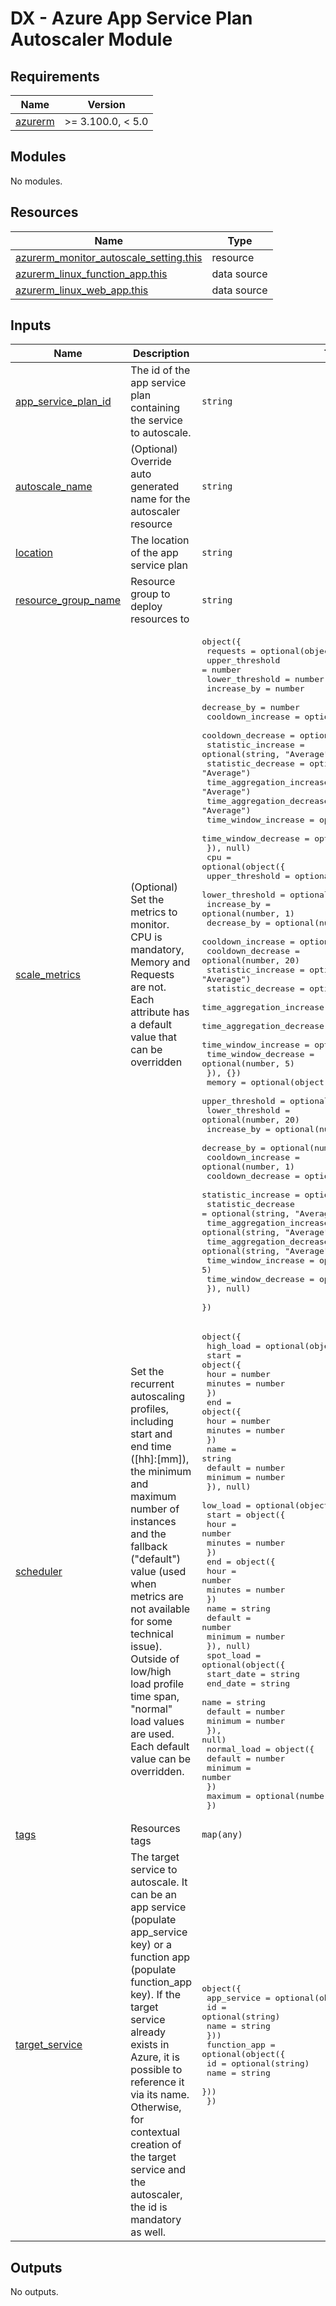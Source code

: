 # DX - Azure App Service Plan Autoscaler Module

<!-- markdownlint-disable -->
<!-- BEGIN_TF_DOCS -->
## Requirements

| Name | Version |
|------|---------|
| <a name="requirement_azurerm"></a> [azurerm](#requirement\_azurerm) | >= 3.100.0, < 5.0 |

## Modules

No modules.

## Resources

| Name | Type |
|------|------|
| [azurerm_monitor_autoscale_setting.this](https://registry.terraform.io/providers/hashicorp/azurerm/latest/docs/resources/monitor_autoscale_setting) | resource |
| [azurerm_linux_function_app.this](https://registry.terraform.io/providers/hashicorp/azurerm/latest/docs/data-sources/linux_function_app) | data source |
| [azurerm_linux_web_app.this](https://registry.terraform.io/providers/hashicorp/azurerm/latest/docs/data-sources/linux_web_app) | data source |

## Inputs

| Name | Description | Type | Default | Required |
|------|-------------|------|---------|:--------:|
| <a name="input_app_service_plan_id"></a> [app\_service\_plan\_id](#input\_app\_service\_plan\_id) | The id of the app service plan containing the service to autoscale. | `string` | n/a | yes |
| <a name="input_autoscale_name"></a> [autoscale\_name](#input\_autoscale\_name) | (Optional) Override auto generated name for the autoscaler resource | `string` | `null` | no |
| <a name="input_location"></a> [location](#input\_location) | The location of the app service plan | `string` | n/a | yes |
| <a name="input_resource_group_name"></a> [resource\_group\_name](#input\_resource\_group\_name) | Resource group to deploy resources to | `string` | n/a | yes |
| <a name="input_scale_metrics"></a> [scale\_metrics](#input\_scale\_metrics) | (Optional) Set the metrics to monitor. CPU is mandatory, Memory and Requests are not. Each attribute has a default value that can be overridden | <pre>object({<br/>    requests = optional(object({<br/>      upper_threshold           = number<br/>      lower_threshold           = number<br/>      increase_by               = number<br/>      decrease_by               = number<br/>      cooldown_increase         = optional(number, 1)<br/>      cooldown_decrease         = optional(number, 10)<br/>      statistic_increase        = optional(string, "Average")<br/>      statistic_decrease        = optional(string, "Average")<br/>      time_aggregation_increase = optional(string, "Average")<br/>      time_aggregation_decrease = optional(string, "Average")<br/>      time_window_increase      = optional(number, 1)<br/>      time_window_decrease      = optional(number, 1)<br/>    }), null)<br/>    cpu = optional(object({<br/>      upper_threshold           = optional(number, 80)<br/>      lower_threshold           = optional(number, 20)<br/>      increase_by               = optional(number, 1)<br/>      decrease_by               = optional(number, 1)<br/>      cooldown_increase         = optional(number, 1)<br/>      cooldown_decrease         = optional(number, 20)<br/>      statistic_increase        = optional(string, "Average")<br/>      statistic_decrease        = optional(string, "Average")<br/>      time_aggregation_increase = optional(string, "Average")<br/>      time_aggregation_decrease = optional(string, "Average")<br/>      time_window_increase      = optional(number, 5)<br/>      time_window_decrease      = optional(number, 5)<br/>    }), {})<br/>    memory = optional(object({<br/>      upper_threshold           = optional(number, 70)<br/>      lower_threshold           = optional(number, 20)<br/>      increase_by               = optional(number, 1)<br/>      decrease_by               = optional(number, 1)<br/>      cooldown_increase         = optional(number, 1)<br/>      cooldown_decrease         = optional(number, 5)<br/>      statistic_increase        = optional(string, "Average")<br/>      statistic_decrease        = optional(string, "Average")<br/>      time_aggregation_increase = optional(string, "Average")<br/>      time_aggregation_decrease = optional(string, "Average")<br/>      time_window_increase      = optional(number, 5)<br/>      time_window_decrease      = optional(number, 5)<br/>    }), null)<br/>  })</pre> | <pre>{<br/>  "cpu": {<br/>    "cooldown_decrease": 20,<br/>    "cooldown_increase": 1,<br/>    "decrease_by": 1,<br/>    "increase_by": 1,<br/>    "lower_threshold": 20,<br/>    "statistic_decrease": "Average",<br/>    "statistic_increase": "Average",<br/>    "time_aggregation_decrease": "Average",<br/>    "time_aggregation_increase": "Average",<br/>    "time_window_decrease": 5,<br/>    "time_window_increase": 5,<br/>    "upper_threshold": 80<br/>  },<br/>  "memory": null,<br/>  "requests": null<br/>}</pre> | no |
| <a name="input_scheduler"></a> [scheduler](#input\_scheduler) | Set the recurrent autoscaling profiles, including start and end time ([hh]:[mm]), the minimum and maximum number of instances and the fallback ("default") value (used when metrics are not available for some technical issue). Outside of low/high load profile time span, "normal" load values are used. Each default value can be overridden. | <pre>object({<br/>    high_load = optional(object({<br/>      start = object({<br/>        hour    = number<br/>        minutes = number<br/>      })<br/>      end = object({<br/>        hour    = number<br/>        minutes = number<br/>      })<br/>      name    = string<br/>      default = number<br/>      minimum = number<br/>    }), null)<br/>    low_load = optional(object({<br/>      start = object({<br/>        hour    = number<br/>        minutes = number<br/>      })<br/>      end = object({<br/>        hour    = number<br/>        minutes = number<br/>      })<br/>      name    = string<br/>      default = number<br/>      minimum = number<br/>    }), null)<br/>    spot_load = optional(object({<br/>      start_date = string<br/>      end_date   = string<br/>      name       = string<br/>      default    = number<br/>      minimum    = number<br/>    }), null)<br/>    normal_load = object({<br/>      default = number<br/>      minimum = number<br/>    })<br/>    maximum = optional(number, 30)<br/>  })</pre> | <pre>{<br/>  "high_load": {<br/>    "default": 12,<br/>    "end": {<br/>      "hour": 22,<br/>      "minutes": 59<br/>    },<br/>    "minimum": 4,<br/>    "name": "high_load_profile",<br/>    "start": {<br/>      "hour": 19,<br/>      "minutes": 30<br/>    }<br/>  },<br/>  "low_load": {<br/>    "default": 10,<br/>    "end": {<br/>      "hour": 5,<br/>      "minutes": 0<br/>    },<br/>    "minimum": 2,<br/>    "name": "low_load_profile",<br/>    "start": {<br/>      "hour": 23,<br/>      "minutes": 0<br/>    }<br/>  },<br/>  "maximum": 30,<br/>  "normal_load": {<br/>    "default": 11,<br/>    "minimum": 3<br/>  }<br/>}</pre> | no |
| <a name="input_tags"></a> [tags](#input\_tags) | Resources tags | `map(any)` | n/a | yes |
| <a name="input_target_service"></a> [target\_service](#input\_target\_service) | The target service to autoscale. It can be an app service (populate app\_service key) or a function app (populate function\_app key). If the target service already exists in Azure, it is possible to reference it via its name. Otherwise, for contextual creation of the target service and the autoscaler, the id is mandatory as well. | <pre>object({<br/>    app_service = optional(object({<br/>      id   = optional(string)<br/>      name = string<br/>    }))<br/>    function_app = optional(object({<br/>      id   = optional(string)<br/>      name = string<br/>    }))<br/>  })</pre> | n/a | yes |

## Outputs

No outputs.
<!-- END_TF_DOCS -->
